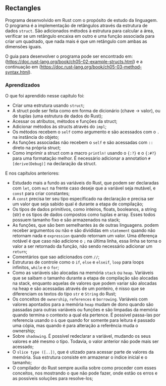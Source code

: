## Rectangles

Programa desenvolvido em Rust com o propósito de estudo da linguagem.
O programa é a implementação de retângulos através da estrutura de dados `struct`.
São adicionados métodos à estrutura para calcular a área, verificar se um retângulo encaixa em outro e uma função associada para criar um quadrado, que nada mais é que um retângulo com ambas as dimensões iguais.

O guia para desenvolver o programa pode ser encontrado em: (https://doc.rust-lang.org/book/ch05-02-example-structs.html) e a continuação em (https://doc.rust-lang.org/book/ch05-03-method-syntax.html).

### Aprendizados

O que foi aprendido nesse capítulo foi:

- Criar uma estrutura usando `struct`;
- A struct pode ser feita como em forma de dicionário (chave -> valor), ou de tuplas (uma estrutura de dados do Rust);
- Acessar os atributos, métodos e funções da struct;
- Adicionar métodos às structs através do `impl`;
- Os métodos recebem o `self` como argumento e são acessados com o `.` na instância do objeto;
- As funções associadas não recebem o `self` e são acessadas com `::` direto na própria struct;
- Como imprimir a struct com a macro `println!` usando o `{:?}` e o `{:#?}` para uma formatação melhor. É necessário adicionar a annotation `#[derive(Debug)]` na declaração da struct.

E nos capítulos anteriores:

- Estudado mais a fundo as variáveis do Rust, que podem ser declaradas com `let`, com `mut` na frente caso deseje que a variável seja mutável, e `const` para criar constantes;
- A `const` precisa ter seu tipo especificado na declaração e precisa ser um valor que seja sabido qual é durante a etapa de compilação;
- Os tipos de dados primitivos, como inteiros, floats, booleanos, a string (str) e os tipos de dados compostos como tuplas e array. Esses todos possuem tamanho fixo e são armazenados na stack;
- As funções, que são bem semelhantes às de outras linguagens. podem receber argumentos ou não e são divididas em `statement` quando não retornam nada e `expression` quando retornam um valor. Uma diferença notável é que caso não adicione o `;` na última linha, essa linha se torna o valor a ser retornado da função, não sendo necessário adicionar um `return`;
- Comentários que sao adicionados com `//`;
- Estruturas de controle como o `if`, `else` e `elseif`, `loop` para loops infinitos, `while` e o `for`;
- Como as variáveis são alocadas na memória `stack` ou `heap`. Variáveis que se saibam o tamanho durante a etapa de compilação são alocadas na stack, enquanto aquelas de valores que podem variar são alocadas na heap e são acessadas através de um ponteiro, é nisso que se diferenciam os textos do tipo `str` e `String` do Rust;
- Os conceitos de `ownership`, `references` e `borrowing`. Variáveis com valores apontados para a memória `heap` mudam de dono quando são passadas para outras variáveis ou funções e são limpadas da memória quando termina o contexto a qual ela pertence. É possivel passa-las por referencia usando o `&` que quando for somente para leitura é passado uma cópia, mas quando é para alteração a referência muda o ownership;
- Sobre `shadowing`. É possível redeclarar a variável, mudando os seus valores e até mesmo o tipo. Todavia, o valor anterior não pode mais ser acessado;
- O `slice type ([..])`, que é utizado para acessar parte de valores da memória. Sua estrutura consiste em armazenar o índice inicial e o tamanho;
- O compilador do Rust sempre auxilia sobre como proceder com esses conceitos, nos mostrando o que não pode fazer, onde estão os erros e as possíveis soluções para resolve-los;
